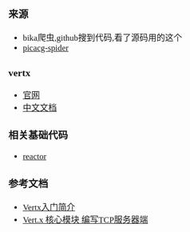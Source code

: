 <span  style="font-family: Simsun,serif; font-size: 17px; ">

### 来源

- bika爬虫,github搜到代码,看了源码用的这个
- [picacg-spider](https://github.com/xutianyi1999/picacg-spider)

### vertx

- [官网](https://vertx.io/)
- [中文文档](http://vertxchina.github.io/vertx-translation-chinese/)

### 相关基础代码

- [reactor](https://www.cnblogs.com/flydean/p/13946939.html)

### 参考文档

- [Vertx入门简介](https://blog.csdn.net/u014386444/article/details/120994722)
- [Vert.x 核心模块 编写TCP服务器端](https://blog.csdn.net/JflyDragon/article/details/52522927)


</span>